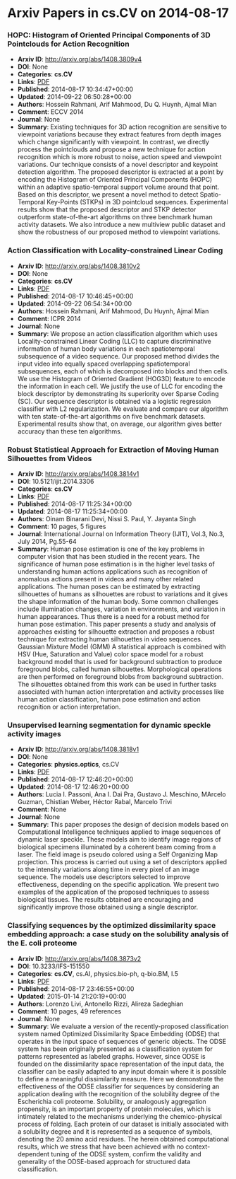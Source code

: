 # Arxiv Papers in cs.CV on 2014-08-17
### HOPC: Histogram of Oriented Principal Components of 3D Pointclouds for Action Recognition
- **Arxiv ID**: http://arxiv.org/abs/1408.3809v4
- **DOI**: None
- **Categories**: **cs.CV**
- **Links**: [PDF](http://arxiv.org/pdf/1408.3809v4)
- **Published**: 2014-08-17 10:34:47+00:00
- **Updated**: 2014-09-22 06:50:28+00:00
- **Authors**: Hossein Rahmani, Arif Mahmood, Du Q. Huynh, Ajmal Mian
- **Comment**: ECCV 2014
- **Journal**: None
- **Summary**: Existing techniques for 3D action recognition are sensitive to viewpoint variations because they extract features from depth images which change significantly with viewpoint. In contrast, we directly process the pointclouds and propose a new technique for action recognition which is more robust to noise, action speed and viewpoint variations. Our technique consists of a novel descriptor and keypoint detection algorithm. The proposed descriptor is extracted at a point by encoding the Histogram of Oriented Principal Components (HOPC) within an adaptive spatio-temporal support volume around that point. Based on this descriptor, we present a novel method to detect Spatio-Temporal Key-Points (STKPs) in 3D pointcloud sequences. Experimental results show that the proposed descriptor and STKP detector outperform state-of-the-art algorithms on three benchmark human activity datasets. We also introduce a new multiview public dataset and show the robustness of our proposed method to viewpoint variations.



### Action Classification with Locality-constrained Linear Coding
- **Arxiv ID**: http://arxiv.org/abs/1408.3810v2
- **DOI**: None
- **Categories**: **cs.CV**
- **Links**: [PDF](http://arxiv.org/pdf/1408.3810v2)
- **Published**: 2014-08-17 10:46:45+00:00
- **Updated**: 2014-09-22 06:54:34+00:00
- **Authors**: Hossein Rahmani, Arif Mahmood, Du Huynh, Ajmal Mian
- **Comment**: ICPR 2014
- **Journal**: None
- **Summary**: We propose an action classification algorithm which uses Locality-constrained Linear Coding (LLC) to capture discriminative information of human body variations in each spatiotemporal subsequence of a video sequence. Our proposed method divides the input video into equally spaced overlapping spatiotemporal subsequences, each of which is decomposed into blocks and then cells. We use the Histogram of Oriented Gradient (HOG3D) feature to encode the information in each cell. We justify the use of LLC for encoding the block descriptor by demonstrating its superiority over Sparse Coding (SC). Our sequence descriptor is obtained via a logistic regression classifier with L2 regularization. We evaluate and compare our algorithm with ten state-of-the-art algorithms on five benchmark datasets. Experimental results show that, on average, our algorithm gives better accuracy than these ten algorithms.



### Robust Statistical Approach for Extraction of Moving Human Silhouettes from Videos
- **Arxiv ID**: http://arxiv.org/abs/1408.3814v1
- **DOI**: 10.5121/ijit.2014.3306
- **Categories**: **cs.CV**
- **Links**: [PDF](http://arxiv.org/pdf/1408.3814v1)
- **Published**: 2014-08-17 11:25:34+00:00
- **Updated**: 2014-08-17 11:25:34+00:00
- **Authors**: Oinam Binarani Devi, Nissi S. Paul, Y. Jayanta Singh
- **Comment**: 10 pages, 5 figures
- **Journal**: International Journal on Information Theory (IJIT), Vol.3, No.3,
  July 2014, Pg.55-64
- **Summary**: Human pose estimation is one of the key problems in computer vision that has been studied in the recent years. The significance of human pose estimation is in the higher level tasks of understanding human actions applications such as recognition of anomalous actions present in videos and many other related applications. The human poses can be estimated by extracting silhouettes of humans as silhouettes are robust to variations and it gives the shape information of the human body. Some common challenges include illumination changes, variation in environments, and variation in human appearances. Thus there is a need for a robust method for human pose estimation. This paper presents a study and analysis of approaches existing for silhouette extraction and proposes a robust technique for extracting human silhouettes in video sequences. Gaussian Mixture Model (GMM) A statistical approach is combined with HSV (Hue, Saturation and Value) color space model for a robust background model that is used for background subtraction to produce foreground blobs, called human silhouettes. Morphological operations are then performed on foreground blobs from background subtraction. The silhouettes obtained from this work can be used in further tasks associated with human action interpretation and activity processes like human action classification, human pose estimation and action recognition or action interpretation.



### Unsupervised learning segmentation for dynamic speckle activity images
- **Arxiv ID**: http://arxiv.org/abs/1408.3818v1
- **DOI**: None
- **Categories**: **physics.optics**, cs.CV
- **Links**: [PDF](http://arxiv.org/pdf/1408.3818v1)
- **Published**: 2014-08-17 12:46:20+00:00
- **Updated**: 2014-08-17 12:46:20+00:00
- **Authors**: Lucia I. Passoni, Ana I. Dai Pra, Gustavo J. Meschino, MArcelo Guzman, Chistian Weber, Héctor Rabal, Marcelo Trivi
- **Comment**: None
- **Journal**: None
- **Summary**: This paper proposes the design of decision models based on Computational Intelligence techniques applied to image sequences of dynamic laser speckle. These models aim to identify image regions of biological specimens illuminated by a coherent beam coming from a laser. The field image is pseudo colored using a Self Organizing Map projection. This process is carried out using a set of descriptors applied to the intensity variations along time in every pixel of an image sequence. The models use descriptors selected to improve effectiveness, depending on the specific application. We present two examples of the application of the proposed techniques to assess biological tissues. The results obtained are encouraging and significantly improve those obtained using a single descriptor.



### Classifying sequences by the optimized dissimilarity space embedding approach: a case study on the solubility analysis of the E. coli proteome
- **Arxiv ID**: http://arxiv.org/abs/1408.3873v2
- **DOI**: 10.3233/IFS-151550
- **Categories**: **cs.CV**, cs.AI, physics.bio-ph, q-bio.BM, I.5
- **Links**: [PDF](http://arxiv.org/pdf/1408.3873v2)
- **Published**: 2014-08-17 23:46:55+00:00
- **Updated**: 2015-01-14 21:20:19+00:00
- **Authors**: Lorenzo Livi, Antonello Rizzi, Alireza Sadeghian
- **Comment**: 10 pages, 49 references
- **Journal**: None
- **Summary**: We evaluate a version of the recently-proposed classification system named Optimized Dissimilarity Space Embedding (ODSE) that operates in the input space of sequences of generic objects. The ODSE system has been originally presented as a classification system for patterns represented as labeled graphs. However, since ODSE is founded on the dissimilarity space representation of the input data, the classifier can be easily adapted to any input domain where it is possible to define a meaningful dissimilarity measure. Here we demonstrate the effectiveness of the ODSE classifier for sequences by considering an application dealing with the recognition of the solubility degree of the Escherichia coli proteome. Solubility, or analogously aggregation propensity, is an important property of protein molecules, which is intimately related to the mechanisms underlying the chemico-physical process of folding. Each protein of our dataset is initially associated with a solubility degree and it is represented as a sequence of symbols, denoting the 20 amino acid residues. The herein obtained computational results, which we stress that have been achieved with no context-dependent tuning of the ODSE system, confirm the validity and generality of the ODSE-based approach for structured data classification.



